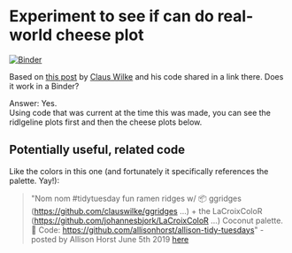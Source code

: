 # Experiment to see if can do real-world cheese plot

[![Binder](https://mybinder.org/badge.svg)](https://mybinder.org/v2/gh/fomightez/binderized-ridgeline/master?filepath=index.ipynb)


Based on [this post](https://twitter.com/ClausWilke/status/932764406693482497) by [Claus Wilke](https://twitter.com/ClausWilke) and his code shared in a link there. Does it work in a Binder?

Answer: Yes.  
Using code that was current at the time this was made, you can see the ridlgeline plots first and then the cheese plots below.


Potentially useful, related code
--------------------------------

Like the colors in this one (and fortunately it specifically references the palette. Yay!):

>"Nom nom #tidytuesday fun ramen ridges w/ 📦 ggridges (https://github.com/clauswilke/ggridges …) + the LaCroixColoR (https://github.com/johannesbjork/LaCroixColoR …) Coconut palette. 🥥
Code: https://github.com/allisonhorst/allison-tidy-tuesdays" - posted by Allison Horst June 5th 2019 [here](https://twitter.com/allison_horst/status/1136091568903901185)
